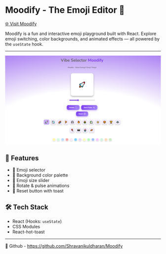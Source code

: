 # Moodify - The Emoji Editor 🎉

[🌐 Visit Moodify](https://moodify-emoji-editor.netlify.app)

Moodify is a fun and interactive emoji playground built with React. Explore emoji switching, color backgrounds, and animated effects — all powered by the `useState` hook.

---

![Preview](./src/assets/ReadmeImage.png)

## 🚀 Features

- 🔁 Emoji selector
- 🎨 Background color palette
- 📏 Emoji size slider
- 🔄 Rotate & pulse animations
- 🧼 Reset button with toast

## 🛠 Tech Stack

- React (Hooks: `useState`)
- CSS Modules
- React-hot-toast

---

📌 Github - https://github.com/Shravanikuldharan/Moodify